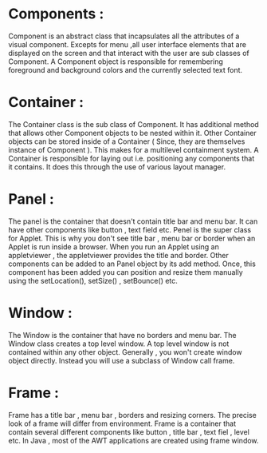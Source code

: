 

# Components :

Component is an abstract class that incapsulates all the attributes of a visual component. Excepts for menu ,all user interface elements that are displayed on the screen and that interact with the user are sub classes of Component. A Component object is responsible for remembering foreground and background colors and the currently selected text font.


# Container : 

The Container class is the sub class of Component. It has additional method that allows other Component objects to be nested within it. Other Container objects can be stored inside of a Container ( Since, they are themselves instance of Component ).  This makes for a multilevel containment system. A Container is responsible for laying out i.e. positioning any components that it contains. It does this through the use of various layout manager. 


# Panel :

The panel is the container that doesn't contain title bar and menu bar. It can have other components like button , text field etc. Penel is the super class for Applet. This is why you don't see title bar , menu bar or border when an Applet is run inside a browser. When you run an Applet using an appletviewer , the appletviewer provides the title and border. Other components can be added to an Panel object by its add method. Once, this component has been added you can position and resize them manually using the setLocation(), setSize() , setBounce() etc.


# Window :

The Window is the container that have no borders and menu bar. The Window class creates a top level window. A top level window is not contained within any other object. Generally , you won't create window object directly. Instead you will use a subclass of Window call frame. 


# Frame :

Frame has a title bar , menu bar , borders and resizing corners. The precise look of a frame will differ from environment. Frame is a container that contain several different components like button , title bar , text fiel , level etc. In Java , most of the AWT applications are created using frame window.
